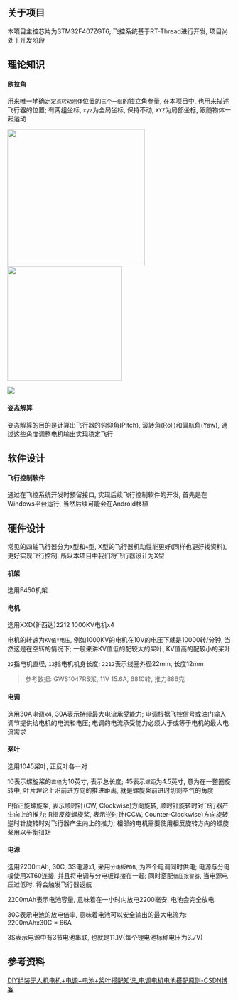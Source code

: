 ## 关于项目

本项目主控芯片为STM32F407ZGT6; 飞控系统基于RT-Thread进行开发, 项目尚处于开发阶段 

## 理论知识

#### 欧拉角

用来唯一地确定`定点转动刚体`位置的`三个一组`的独立角参量, 在本项目中, 也用来描述飞行器的位置; 有两组坐标, `xyz`为全局坐标, 保持不动, `XYZ`为局部坐标, 跟随物体一起运动 

<img title="" src="assets/images/欧拉角运动.gif" alt="" width="309"> <img title="" src="assets/images/欧拉角坐标系.png" alt="" width="258">

![](assets/images/欧拉角旋转演示.gif) 

#### 姿态解算

姿态解算的目的是计算出飞行器的俯仰角(Pitch), 滚转角(Roll)和偏航角(Yaw), 通过这些角度调整电机输出实现稳定飞行 

## 软件设计

#### 飞行控制软件

通过在飞控系统开发时预留接口, 实现后续飞行控制软件的开发, 首先是在Windows平台运行, 当然后续可能会在Android移植 

## 硬件设计

常见的四轴飞行器分为`X`型和`+`型, X型的飞行器机动性能更好(同样也更好找资料), 更好实现飞行控制, 所以本项目中我们将飞行器设计为X型 

#### 机架

选用F450机架 

#### 电机

选用XXD(新西达)2212 1000KV电机x4 

电机的转速为`KV值*电压`, 例如1000KV的电机在10V的电压下就是10000转/分钟, 当然这是在空转的情况下; 一般来讲KV值低的配较大的桨叶, KV值高的配较小的桨叶 

`22`指电机直径, `12`指电机机身长度; `2212`表示线圈外径22mm, 长度12mm 

> 参考数据: GWS1047RS桨, 11V 15.6A, 6810转, 推力886克 

#### 电调

选用30A电调x4, 30A表示持续最大电流承受能力; 电调根据飞控信号或油门输入调节提供给电机的电流和电压; 电调的电流承受能力必须大于或等于电机的最大电流需求 

#### 桨叶

选用1045桨叶, 正反叶各一对 

10表示螺旋桨的`直径`为10英寸, 表示总长度; 45表示`螺距`为4.5英寸, 意为在一整圈旋转中, 叶片理论上沿前进方向的推进距离, 就是螺旋桨前进时切割空气的角度 

P指正旋螺旋桨, 表示顺时针(CW, Clockwise)方向旋转, 顺时针旋转时对飞行器产生向上的推力; R指反旋螺旋桨, 表示逆时针(CCW, Counter-Clockwise)方向旋转, 逆时针旋转时对飞行器产生向上的推力; 相邻的电机需要使用相反旋转方向的螺旋桨用以平衡扭矩 

#### 电源

选用2200mAh, 30C, 3S电源x1, 采用`分电板PDB`, 为四个电调同时供电; 电源与分电板使用XT60连接, 并且将电调与分电板焊接在一起; 同时搭配`低压报警器`, 当电源电压过低时, 将会触发飞行器返航 

2200mAh表示电池容量, 意味着在一小时内放电2200毫安, 电池会完全放电 

30C表示电池的放电倍率, 意味着电池可以安全输出的最大电流为: 2200mAhx30C = 66A 

3S表示电源中有3节电池串联, 也就是11.1V(每个锂电池标称电压为3.7V) 

## 参考资料

[DIY组装无人机电机+电调+电池+桨叶搭配知识_电调电机电池搭配原则-CSDN博客](https://blog.csdn.net/m0_62458936/article/details/127206719) 
